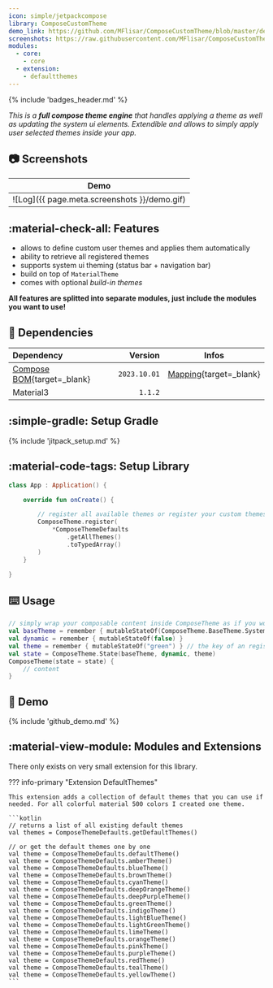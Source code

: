 ```yaml
---
icon: simple/jetpackcompose
library: ComposeCustomTheme
demo_link: https://github.com/MFlisar/ComposeCustomTheme/blob/master/demo/src/main/java/com/michaelflisar/composecustomtheme/demo
screenshots: https://raw.githubusercontent.com/MFlisar/ComposeCustomTheme/master/screenshots
modules:
  - core: 
    - core
  - extension:
    - defaultthemes
---
```


{% include 'badges_header.md' %}

<i>This is a **full compose theme engine** that handles applying a theme as well as updating the system ui elements. Extendible and allows to simply apply user selected themes inside your app.</i>

## :camera: Screenshots

| Demo |
|-|
| ![Log]({{ page.meta.screenshots }}/demo.gif) |

## :material-check-all: Features

* allows to define custom user themes and applies them automatically
* ability to retrieve all registered themes
* supports system ui theming (status bar + navigation bar)
* build on top of `MaterialTheme`
* comes with optional *build-in themes*

**All features are splitted into separate modules, just include the modules you want to use!**

## :link: Dependencies

| Dependency | Version | Infos |
|:-|-:|:-:|
| [Compose BOM](https://developer.android.com/jetpack/compose/bom/bom){target=_blank} | `2023.10.01` | [Mapping](https://developer.android.com/jetpack/compose/bom/bom-mapping){target=_blank} |
| Material3 | `1.1.2` | |

## :simple-gradle: Setup Gradle

{% include 'jitpack_setup.md' %}

## :material-code-tags: Setup Library

```kotlin
class App : Application() {

    override fun onCreate() {

        // register all available themes or register your custom themes
        ComposeTheme.register(
            *ComposeThemeDefaults
                .getAllThemes()
                .toTypedArray()
        )
    }

}
```

## :keyboard: Usage

```kotlin
// simply wrap your composable content inside ComposeTheme as if you would use MaterialTheme directly
val baseTheme = remember { mutableStateOf(ComposeTheme.BaseTheme.System) }
val dynamic = remember { mutableStateOf(false) }
val theme = remember { mutableStateOf("green") } // the key of an registered theme
val state = ComposeTheme.State(baseTheme, dynamic, theme)
ComposeTheme(state = state) {
    // content
}
```

## :dna: Demo

{% include 'github_demo.md' %}

## :material-view-module: Modules and Extensions

There only exists on very small extension for this library.

??? info-primary "Extension DefaultThemes"

    This extension adds a collection of default themes that you can use if needed. For all colorful material 500 colors I created one theme.

    ```kotlin
    // returns a list of all existing default themes
    val themes = ComposeThemeDefaults.getDefaultThemes()

    // or get the default themes one by one
    val theme = ComposeThemeDefaults.defaultTheme()
    val theme = ComposeThemeDefaults.amberTheme()
    val theme = ComposeThemeDefaults.blueTheme()
    val theme = ComposeThemeDefaults.brownTheme()
    val theme = ComposeThemeDefaults.cyanTheme()
    val theme = ComposeThemeDefaults.deepOrangeTheme()
    val theme = ComposeThemeDefaults.deepPurpleTheme()
    val theme = ComposeThemeDefaults.greenTheme()
    val theme = ComposeThemeDefaults.indigoTheme()
    val theme = ComposeThemeDefaults.lightBlueTheme()
    val theme = ComposeThemeDefaults.lightGreenTheme()
    val theme = ComposeThemeDefaults.limeTheme()
    val theme = ComposeThemeDefaults.orangeTheme()
    val theme = ComposeThemeDefaults.pinkTheme()
    val theme = ComposeThemeDefaults.purpleTheme()
    val theme = ComposeThemeDefaults.redTheme()
    val theme = ComposeThemeDefaults.tealTheme()
    val theme = ComposeThemeDefaults.yellowTheme()
    ```